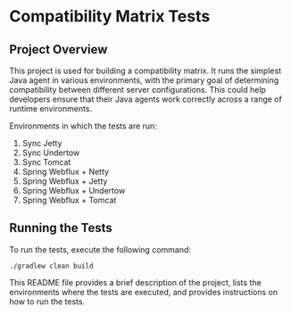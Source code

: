 # Compatibility Matrix Tests

## Project Overview

This project is used for building a compatibility matrix. It runs the simplest Java agent in various environments, with the primary goal of determining compatibility between different server configurations. This could help developers ensure that their Java agents work correctly across a range of runtime environments.

Environments in which the tests are run:

1. Sync Jetty
2. Sync Undertow
3. Sync Tomcat
4. Spring Webflux + Netty
5. Spring Webflux + Jetty
6. Spring Webflux + Undertow
7. Spring Webflux + Tomcat

## Running the Tests
To run the tests, execute the following command:

```
./gradlew clean build
```

This README file provides a brief description of the project, lists the environments where the tests are executed, and provides instructions on how to run the tests.